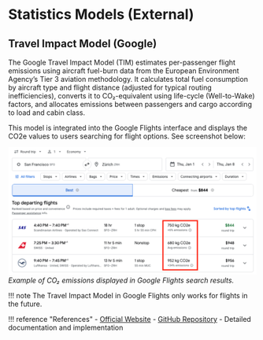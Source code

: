 # Statistics Models (External)

## Travel Impact Model (Google)

The Google Travel Impact Model (TIM) estimates per-passenger flight emissions using aircraft fuel-burn data from the European Environment Agency’s Tier 3 aviation methodology. It calculates total fuel consumption by aircraft type and flight distance (adjusted for typical routing inefficiencies), converts it to CO₂-equivalent using life-cycle (Well-to-Wake) factors, and allocates emissions between passengers and cargo according to load and cabin class.

This model is integrated into the Google Flights interface and displays the CO2e values to users searching for flight options. See screenshot below:

![Google Flights showing Travel Impact Model emissions](../_static/screenshots/google_flights_tim.png)
*Example of CO₂ emissions displayed in Google Flights search results.*


!!! note
    The Travel Impact Model in Google Flights only works for flights in the future.

!!! reference "References"
    - [Official Website](http://www.travelimpactmodel.org/)
    - [GitHub Repository](https://github.com/google/travel-impact-model) - Detailed documentation and implementation
